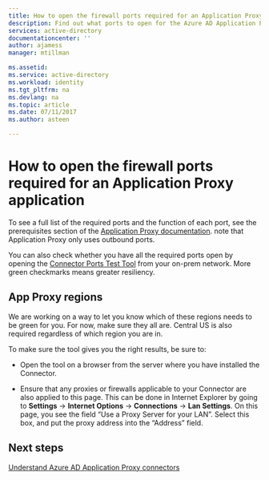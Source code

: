 ```yaml
---
title: How to open the firewall ports required for an Application Proxy application | Microsoft Docs
description: Find out what ports to open for the Azure AD Application Proxy to work correctly
services: active-directory
documentationcenter: ''
author: ajamess
manager: mtillman

ms.assetid: 
ms.service: active-directory
ms.workload: identity
ms.tgt_pltfrm: na
ms.devlang: na
ms.topic: article
ms.date: 07/11/2017
ms.author: asteen

---
```


# How to open the firewall ports required for an Application Proxy application

To see a full list of the required ports and the function of each port, see the prerequisites section of the [Application Proxy documentation](active-directory-application-proxy-enable.md). note that Application Proxy only uses outbound ports.

You can also check whether you have all the required ports open by opening the [Connector Ports Test Tool](https://aadap-portcheck.connectorporttest.msappproxy.net/) from your on-prem network. More green checkmarks means greater resiliency. 

## App Proxy regions

We are working on a way to let you know which of these regions needs to be green for you. For now, make sure they all are. Central US is also required regardless of which region you are in.

To make sure the tool gives you the right results, be sure to:

-   Open the tool on a browser from the server where you have installed the Connector.

-   Ensure that any proxies or firewalls applicable to your Connector are also applied to this page. This can be done in Internet Explorer by going to **Settings** -&gt; **Internet Options** -&gt; **Connections** -&gt; **Lan Settings**. On this page, you see the field “Use a Proxy Server for your LAN”. Select this box, and put the proxy address into the “Address” field.

## Next steps
[Understand Azure AD Application Proxy connectors](application-proxy-understand-connectors.md)

